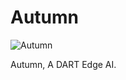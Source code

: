 # Autumn

![Autumn](https://raw.githubusercontent.com/radicaldeepscale/Autumn/main/Autumn%20AI.png)

Autumn, A DART Edge AI.
